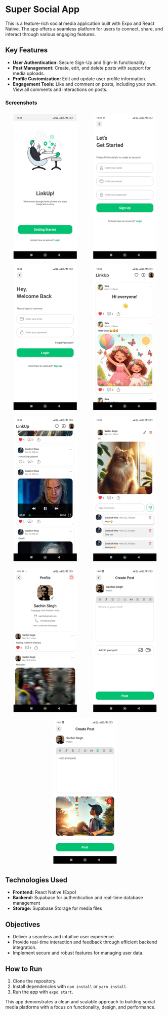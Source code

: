 # Super Social App

This is a feature-rich social media application built with Expo and React Native. The app offers a seamless platform for users to connect, share, and interact through various engaging features.

## Key Features
- **User Authentication:** Secure Sign-Up and Sign-In functionality.
- **Post Management:** Create, edit, and delete posts with support for media uploads.
- **Profile Customization:** Edit and update user profile information.
- **Engagement Tools:** Like and comment on posts, including your own. View all comments and interactions on posts.

### Screenshots

<div style="display: flex; justify-content: space-around; flex-wrap: wrap;">
    <img src="./assets/images/welcome1.jpeg" alt="User Welcome" style="width: 200px; margin: 10px;">
    <img src="./assets/images/signup.jpeg" alt="Signup" style="width: 200px; margin: 10px;">
    <img src="./assets/images/signin.jpeg" alt="Signin" style="width: 200px; margin: 10px;">
    <img src="./assets/images/home.jpeg" alt="Engagement Tools" style="width: 200px; margin: 10px;">
    <img src="./assets/images/home2.jpeg" alt="Home2" style="width: 200px; margin: 10px;">
    <img src="./assets/images/post_details.jpeg" alt="Post Details" style="width: 200px; margin: 10px;">
    <img src="./assets/images/profile.jpeg" alt="Profile" style="width: 200px; margin: 10px;">
    <img src="./assets/images/create_post.jpeg" alt="Create Post" style="width: 200px; margin: 10px;">
    <img src="./assets/images/create_post2.jpeg" alt="Create Post 2" style="width: 200px; margin: 10px;">
</div>

## Technologies Used
- **Frontend:** React Native (Expo)
- **Backend:** Supabase for authentication and real-time database management
- **Storage:** Supabase Storage for media files

## Objectives
- Deliver a seamless and intuitive user experience.
- Provide real-time interaction and feedback through efficient backend integration.
- Implement secure and robust features for managing user data.

## How to Run
1. Clone the repository.
2. Install dependencies with `npm install` or `yarn install`.
3. Run the app with `expo start`.

This app demonstrates a clean and scalable approach to building social media platforms with a focus on functionality, design, and performance.
